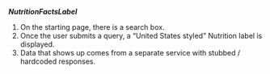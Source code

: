 ***NutritionFactsLabel***

1. On the starting page, there is a search box.
2. Once the user submits a query, a “United States styled” Nutrition label is displayed.
3. Data that shows up comes from a separate service with stubbed / hardcoded responses.

